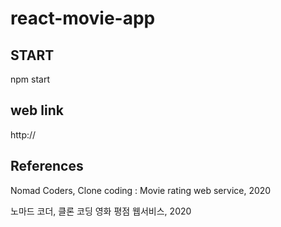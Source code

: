 react-movie-app
===============

## START 

  npm start
  
## web link

http://

## References
Nomad Coders, Clone coding : Movie rating web service, 2020

노마드 코더, 클론 코딩 영화 평점 웹서비스, 2020
